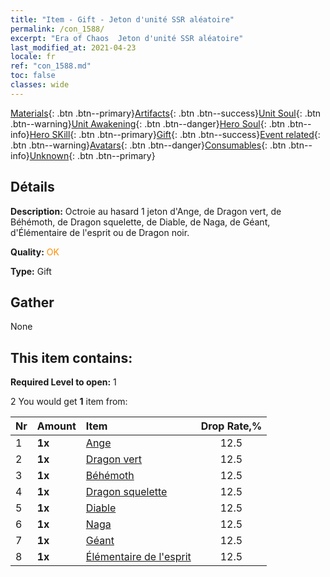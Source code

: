 ```yaml
---
title: "Item - Gift - Jeton d'unité SSR aléatoire"
permalink: /con_1588/
excerpt: "Era of Chaos  Jeton d'unité SSR aléatoire"
last_modified_at: 2021-04-23
locale: fr
ref: "con_1588.md"
toc: false
classes: wide
---
```

 [Materials](/ItemsFR/){: .btn .btn--primary}[Artifacts](/ItemsFR/Artifacts/){: .btn .btn--success}[Unit Soul](/ItemsFR/UnitSoul/){: .btn .btn--warning}[Unit Awakening](/ItemsFR/UnitAwakening/){: .btn .btn--danger}[Hero Soul](/ItemsFR/HeroSoul/){: .btn .btn--info}[Hero SKill](/ItemsFR/HeroSkill/){: .btn .btn--primary}[Gift](/ItemsFR/Gift/){: .btn .btn--success}[Event related](/ItemsFR/Events/){: .btn .btn--warning}[Avatars](/ItemsFR/Avatars/){: .btn .btn--danger}[Consumables](/ItemsFR/Consumables/){: .btn .btn--info}[Unknown](/ItemsFR/Unknown/){: .btn .btn--primary}

## Détails
 **Description:** Octroie au hasard 1 jeton d'Ange, de Dragon vert, de Béhémoth, de Dragon squelette, de Diable, de Naga, de Géant, d'Élémentaire de l'esprit ou de Dragon noir.

 **Quality:** <span style="color: #FF8C00">OK</span>

 **Type:** Gift

## Gather

  None

## This item contains:

 **Required Level to open:** 1

 2 You would get **1** item  from:

  | Nr | Amount |     Item    | Drop Rate,% |
  |:---|:-------|:------------|:---------:|
  | 1 |  **1x** | [Ange](/ItemsFR/unt_196/) | 12.5 | 
  | 2 |  **1x** | [Dragon vert](/ItemsFR/unt_205/) | 12.5 | 
  | 3 |  **1x** | [Béhémoth](/ItemsFR/unt_223/) | 12.5 | 
  | 4 |  **1x** | [Dragon squelette](/ItemsFR/unt_214/) | 12.5 | 
  | 5 |  **1x** | [Diable](/ItemsFR/unt_232/) | 12.5 | 
  | 6 |  **1x** | [Naga](/ItemsFR/unt_240/) | 12.5 | 
  | 7 |  **1x** | [Géant ](/ItemsFR/unt_241/) | 12.5 | 
  | 8 |  **1x** | [Élémentaire de l'esprit](/ItemsFR/unt_267/) | 12.5 | 
